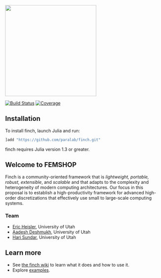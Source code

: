 <img src="https://github.com/paralab/Finch/blob/master/logo.png" width="294">

[![Build Status](https://github.com/paralab/finch/workflows/CI/badge.svg)](https://github.com/paralab/finch/actions)
[![Coverage](http://codecov.io/github/paralab/finch/coverage.svg?branch=master)](http://codecov.io/github/paralab/finch?branch=master)


## Installation
To install finch, launch Julia and run:
```julia
]add "https://github.com/paralab/finch.git"
```
finch requires Julia version 1.3 or greater.

## Welcome to FEMSHOP

 Finch is a community-oriented  framework  that  is *lightweight, portable, robust, extensible*, and *scalable* and that adapts to the complexity and heterogeneity of modern computing architectures. Our focus in this proposal is to establish a high-productivity framework for advanced high-order discretizations that effectively use small to large-scale computing systems. 

### Team

- [Eric Heisler](https://ericheisler.github.io/), University of Utah
- [Aadesh Deshmukh](https://www.linkedin.com/in/aa25desh/), University of Utah
- [Hari Sundar](http://www.cs.utah.edu/~hari/), University of Utah

## Learn more

* See [the finch wiki](https://github.com/paralab/finch/wiki) to learn what it does and how to use it.
* Explore [examples](https://paralab.github.io/finch/pages/examples.html).